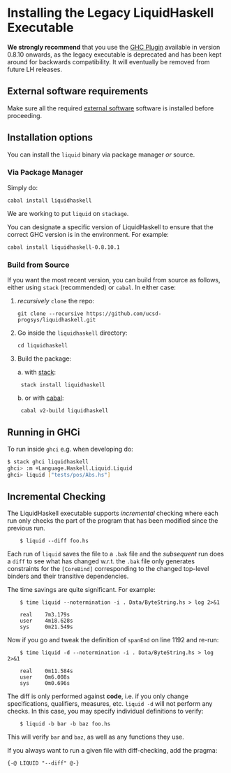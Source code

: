 # Installing the Legacy LiquidHaskell Executable

**We strongly recommend** that you use the [GHC Plugin](plugin.md) 
available in version 0.8.10 onwards, as the legacy executable is deprecated and has been 
kept around for backwards compatibility. It will eventually be removed from future LH releases.

## External software requirements

Make sure all the required [external software](install.md) software is installed before proceeding.

## Installation options

You can install the `liquid` binary via package manager *or* source.

### Via Package Manager

Simply do:

    cabal install liquidhaskell

We are working to put `liquid` on `stackage`.

You can designate a specific version of LiquidHaskell to
ensure that the correct GHC version is in the environment. 
For example:

    cabal install liquidhaskell-0.8.10.1

### Build from Source

If you want the most recent version, you can build from source as follows,
either using `stack` (recommended) or `cabal`. In either case:

1. *recursively* `clone` the repo:

    ```git clone --recursive https://github.com/ucsd-progsys/liquidhaskell.git```

2. Go inside the `liquidhaskell` directory:

    ```
    cd liquidhaskell
    ```

3. Build the package:

    a. with [stack][stack]:

        stack install liquidhaskell

    b. or with [cabal][cabal]:

        cabal v2-build liquidhaskell

## Running in GHCi

To run inside `ghci` e.g. when developing do:

```bash
$ stack ghci liquidhaskell
ghci> :m +Language.Haskell.Liquid.Liquid
ghci> liquid ["tests/pos/Abs.hs"]
```

## Incremental Checking

The LiquidHaskell executable supports *incremental* checking where each run only checks
the part of the program that has been modified since the previous run.

```
    $ liquid --diff foo.hs
```

Each run of `liquid` saves the file to a `.bak` file and the *subsequent* run does a `diff` to see what
has changed w.r.t. the `.bak` file only generates constraints for the `[CoreBind]` corresponding to the
changed top-level binders and their transitive dependencies.

The time savings are quite significant. For example:

```
    $ time liquid --notermination -i . Data/ByteString.hs > log 2>&1

    real	7m3.179s
    user	4m18.628s
    sys	    0m21.549s
```

Now if you go and tweak the definition of `spanEnd` on line 1192 and re-run:

```
    $ time liquid -d --notermination -i . Data/ByteString.hs > log 2>&1

    real	0m11.584s
    user	0m6.008s
    sys	    0m0.696s
```

The diff is only performed against **code**, i.e. if you only change
specifications, qualifiers, measures, etc. `liquid -d` will not perform
any checks. In this case, you may specify individual definitions to verify:

```
    $ liquid -b bar -b baz foo.hs
```

This will verify `bar` and `baz`, as well as any functions they use.

If you always want to run a given file with diff-checking, add
the pragma:

    {-@ LIQUID "--diff" @-}




[stack]: https://github.com/commercialhaskell/stack/blob/master/doc/install_and_upgrade.md
[cabal]: https://www.haskell.org/cabal/

